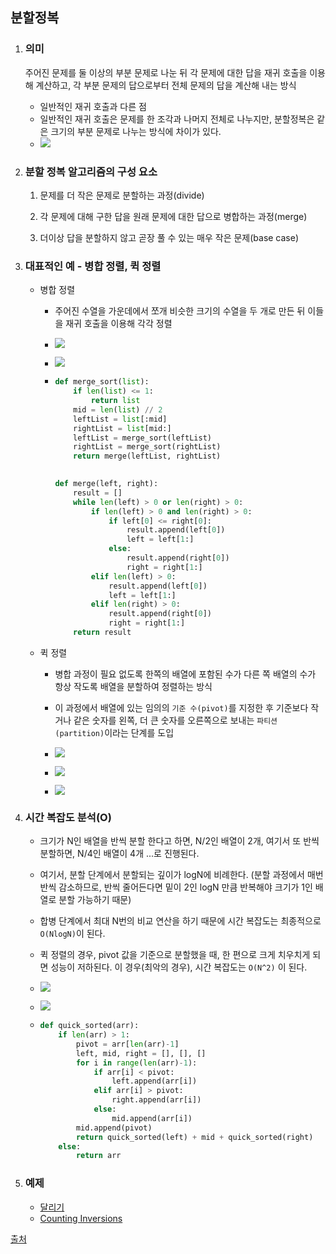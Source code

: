 ## 분할정복

1. ### 의미

   주어진 문제를 둘 이상의 부분 문제로 나눈 뒤 각 문제에 대한 답을 재귀 호출을 이용해 계산하고, 각 부분 문제의 답으로부터 전체 문제의 답을 계산해 내는 방식

    - 일반적인 재귀 호출과 다른 점
    - 일반적인 재귀 호출은 문제를 한 조각과 나머지 전체로 나누지만, 분할정복은 같은 크기의 부분 문제로 나누는 방식에 차이가 있다.
    - ![](../../img/theory/03-DivideAndConquer/difference-recur-divconq.png)




2. ### 분할 정복 알고리즘의 구성 요소

   1. 문제를 더 작은 문제로 분할하는 과정(divide)

   2. 각 문제에 대해 구한 답을 원래 문제에 대한 답으로 병합하는 과정(merge)

   3. 더이상 답을 분할하지 않고 곧장 풀 수 있는 매우 작은 문제(base case)

       


3. ### 대표적인 예 - 병합 정렬, 퀵 정렬

   - 병합 정렬

     - 주어진 수열을 가운데에서 쪼개 비슷한 크기의 수열을 두 개로 만든 뒤 이들을 재귀 호출을 이용해 각각 정렬

     - ![](../../img/theory/03-DivideAndConquer/mergesort-first.png)

     - ![](../../img/theory/03-DivideAndConquer/mergesort-second.png)

     - ```python
       def merge_sort(list):
           if len(list) <= 1:
               return list
           mid = len(list) // 2
           leftList = list[:mid]
           rightList = list[mid:]
           leftList = merge_sort(leftList)
           rightList = merge_sort(rightList)
           return merge(leftList, rightList)
        
       
       def merge(left, right):
           result = []
           while len(left) > 0 or len(right) > 0:
               if len(left) > 0 and len(right) > 0:
                   if left[0] <= right[0]:
                       result.append(left[0])
                       left = left[1:]
                   else:
                       result.append(right[0])
                       right = right[1:]
               elif len(left) > 0:
                   result.append(left[0])
                   left = left[1:]
               elif len(right) > 0:
                   result.append(right[0])
                   right = right[1:]
           return result
       ```  

   

   - 퀵 정렬

     - 병합 과정이 필요 없도록 한쪽의 배열에 포함된 수가 다른 쪽 배열의 수가 항상 작도록 배열을 분할하여 정렬하는 방식

     - 이 과정에서 배열에 있는 임의의 `기준 수(pivot)`를 지정한 후 기준보다 작거나 같은 숫자를 왼쪽, 더 큰 숫자를 오른쪽으로 보내는 `파티션(partition)`이라는 단계를 도입

     - ![](../../img/theory/03-DivideAndConquer/quick-first.png)

     - ![](../../img/theory/03-DivideAndConquer/quick-second.png)

     - ![](../../img/theory/03-DivideAndConquer/quick-third.png)




4. ### 시간 복잡도 분석(O)

   - 크기가 N인 배열을 반씩 분할 한다고 하면, N/2인 배열이 2개, 여기서 또 반씩 분할하면, N/4인 배열이 4개 ...로 진행된다.

   - 여기서, 분할 단계에서 분할되는 깊이가 logN에 비례한다. (분할 과정에서 매번 반씩 감소하므로, 반씩 줄어든다면 밑이 2인 logN 만큼 반복해야 크기가 1인 배열로 분할 가능하기 때문)

   - 합병 단계에서 최대 N번의 비교 연산을 하기 때문에 시간 복잡도는 최종적으로 `O(NlogN)`이 된다.

   - 퀵 정렬의 경우, pivot 값을 기준으로 분할했을 때, 한 편으로 크게 치우치게 되면 성능이 저하된다. 이 경우(최악의 경우), 시간 복잡도는 `O(N^2)` 이 된다.

   - ![](../../img/theory/03-DivideAndConquer/time-complex-first.png)

   - ![](../../img/theory/03-DivideAndConquer/time-complex-second.png)

   - ```python
     def quick_sorted(arr):
         if len(arr) > 1:
             pivot = arr[len(arr)-1]
             left, mid, right = [], [], []
             for i in range(len(arr)-1):
                 if arr[i] < pivot:
                     left.append(arr[i])
                 elif arr[i] > pivot:
                     right.append(arr[i])
                 else:
                     mid.append(arr[i])
             mid.append(pivot)
             return quick_sorted(left) + mid + quick_sorted(right)
         else:
             return arr
     ```

   

5. ### 예제

   - [달리기](https://www.acmicpc.net/problem/2517)
   - [Counting Inversions](https://www.acmicpc.net/problem/10090)


[출처](https://gmlwjd9405.github.io/)
